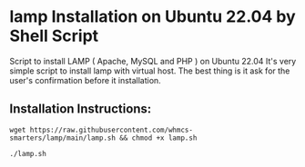 # lamp Installation on Ubuntu 22.04 by Shell Script 
Script to install LAMP ( Apache, MySQL and PHP ) on Ubuntu 22.04
It's very simple script to install lamp with virtual host. 
The best thing is it ask for the user's confirmation before it installation. 

## Installation Instructions: 

`wget https://raw.githubusercontent.com/whmcs-smarters/lamp/main/lamp.sh && chmod +x lamp.sh`

`./lamp.sh `
